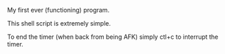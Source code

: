 My first ever (functioning) program.

This shell script is extremely simple.

To end the timer (when back from being AFK) simply ctl+c to interrupt the timer.
